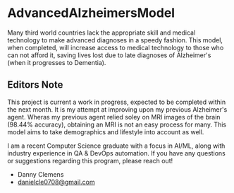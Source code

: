 # AdvancedAlzheimersModel
Many third world countries lack the appropriate skill and medical technology to make advanced diagnoses in a speedy fashion. This model, when completed, will increase access to medical technology to those who can not afford it, saving lives lost due to late diagnoses of Alzheimer's (when it progresses to Dementia).


## Editors Note

This project is current a work in progress, expected to be completed within the next month. It is my attempt at improving upon my previous Alzheimer's agent. Wheras my previous agent relied soley on MRI images of the brain (98.44% accuracy), obtaining an MRI is not an easy process for many. This model aims to take demographics and lifestyle into account as well. 

I am a recent Computer Science graduate with a focus in AI/ML, along with industry experience in QA & DevOps automation. If you have any questions or suggestions regarding this program, please reach out!
- Danny Clemens
- danielcle0708@gmail.com

